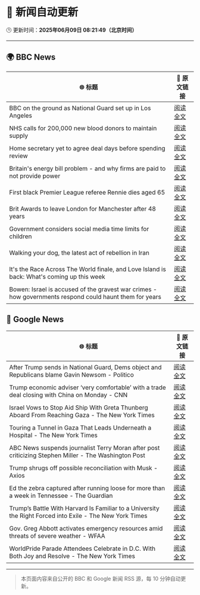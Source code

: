 # 🧠 新闻自动更新

🕒 更新时间：**2025年06月09日 08:21:49（北京时间）**

---

## 🌍 BBC News

| 🌐 标题 | 🔗 原文链接 |
|--------|-------------|
| BBC on the ground as National Guard set up in Los Angeles | [阅读全文](https://www.bbc.com/news/videos/clyvl100d4xo) |
| NHS calls for 200,000 new blood donors to maintain supply | [阅读全文](https://www.bbc.com/news/articles/c98p0pj7dypo) |
| Home secretary yet to agree deal days before spending review | [阅读全文](https://www.bbc.com/news/articles/c861n7vljdgo) |
| Britain's energy bill problem - and why firms are paid to not provide power | [阅读全文](https://www.bbc.com/news/articles/cdedjnw8e85o) |
| First black Premier League referee Rennie dies aged 65 | [阅读全文](https://www.bbc.com/sport/football/articles/c0mr7xlmkxyo) |
| Brit Awards to leave London for Manchester after 48 years | [阅读全文](https://www.bbc.com/news/articles/cdxk7l58xjzo) |
| Government considers social media time limits for children | [阅读全文](https://www.bbc.com/news/articles/c3d4349gdx4o) |
| Walking your dog, the latest act of rebellion in Iran | [阅读全文](https://www.bbc.com/news/articles/cn0gngq4wjqo) |
| It's the Race Across The World finale, and Love Island is back: What's coming up this week | [阅读全文](https://www.bbc.com/news/articles/c93yx110neyo) |
| Bowen: Israel is accused of the gravest war crimes - how governments respond could haunt them for years | [阅读全文](https://www.bbc.com/news/articles/c0r1xl5wgnko) |

## 📰 Google News

| 🌐 标题 | 🔗 原文链接 |
|--------|-------------|
| After Trump sends in National Guard, Dems object and Republicans blame Gavin Newsom - Politico | [阅读全文](https://news.google.com/rss/articles/CBMiowFBVV95cUxPdjN3dzlSNjRCNGJuZWN6UEdJLUV2U1l1YnZxLWtSUGJRQl9yRWlOenNrUGpBUEdGaGlUTHdnV3l3aUhxTlR1QkxEbm94bUV2eGxzdWFSTGFuRmVfRGhrRVBMNVJ5VFQ0blpxVVVkdWZXNDdQazlkWTBhV2w3cTE5Z1liUFVrVVM3eG9qcFhyRkNnOGFPT3MxRWVMeWROUnViamhR?oc=5) |
| Trump economic adviser ‘very comfortable’ with a trade deal closing with China on Monday - CNN | [阅读全文](https://news.google.com/rss/articles/CBMiggFBVV95cUxOdXVET3BCYXBVVTgxckd6NEYtc3VhSDVndmlQVXVtQzg5LXN4NjRUZGZvaUZsQm1NUkJlSVlMLV82TWVVZGhjWVVmYzJpcHdpNEhKQ0J3YlZqQnJJWTBaU04tRzNXelJqSHFlWkJLVGFvTTh3RGtJQmkzX1NHLXFCMmZR0gGHAUFVX3lxTE5VcDAxb2UyUFgyUlByYmtQWTVvSnF1YUZlOVhjLV9ZeUtDVkNtdzlBN0JGOEFxZ2xSWkc3TzdNal9scENGQWdzSm8yUXdXOXZPNXlMSWNpZFBBZXNfM251YXVnY1pOWjJmOXZlUy1wRE5oejQ2NTJ0WXdoWVY3b0M5OE1DdndWMA?oc=5) |
| Israel Vows to Stop Aid Ship With Greta Thunberg Aboard From Reaching Gaza - The New York Times | [阅读全文](https://news.google.com/rss/articles/CBMijwFBVV95cUxQR21oQ2M2Qk0yZFNDby1RZTdVaHFFcjI1UWgzNnIzcnFUc1lnMTFzbDk0NzZ2QUZKb1lPMVZFeUtmTnBBeVdvNVJCN3JBekpUdlJzbkNpd0hRcWpPdWFMdC0tc0VQeDF0U1djMkIwTmFULUQxM2YyUTV2UE9yU2ZxQWxwZVBnT2VQbTdEUzZQOA?oc=5) |
| Touring a Tunnel in Gaza That Leads Underneath a Hospital - The New York Times | [阅读全文](https://news.google.com/rss/articles/CBMigwFBVV95cUxPc3dTZlZPZER0eW5PN1E2MjVCdWhJdXVmYllfTW5DeW9hM1Y4QzFhbDBhWGIzaFlnOFBWY1ZkOUkzc2tZN3JWRFhkLWVXSXFOaEh0RTN0ZG14UjlCR3RKSVA2UUdNaE1vSUtzcUNqZ1FwT3gzTjd5alB6TlhxcURjZWxFNA?oc=5) |
| ABC News suspends journalist Terry Moran after post criticizing Stephen Miller - The Washington Post | [阅读全文](https://news.google.com/rss/articles/CBMilAFBVV95cUxPWWxsall5cVdZbWxSMmNJR2JMRnRFQmJqaWRQdFZFN1hULWRoaUdMTU0yTTFPT1lWTEt5V2FYZkFOeDhVY3praEFRSU9YaDNCZUVOQzhOS05TMWI1dmVNS0phVWhwYTJuSFE3TndOclp1VmJkZWI3ZlFMWDFWV2Q1YkMwNm55RG1zb2tOa0pVUlRhRFBC?oc=5) |
| Trump shrugs off possible reconciliation with Musk - Axios | [阅读全文](https://news.google.com/rss/articles/CBMifEFVX3lxTE1xX0NSNmtlNFlyZHFCXzFKUjh4eVRpVGo3aHJmNnpTTTNJQUwySTlJdjVKd091NjVtdjFCQWNQODVvak1Td1lMR3NFRm10TG5EdU5HYW1TZjB6RnV0UU5fTUtMY0FfdU5WU0ltb0hwMTUxcExqM1Qxa1NhOE4?oc=5) |
| Ed the zebra captured after running loose for more than a week in Tennessee - The Guardian | [阅读全文](https://news.google.com/rss/articles/CBMihwFBVV95cUxNWkFZVGVhbF8xVk1mRkFzdGZ3a1hIZXZaaVJ1d1RzWE8wWjgtM0J4dnNMbU8wRWt1bUhQc28yU0RBWWVIN2o1Wm5XREF5RUdRTXRzd1NrcTVOUTJ4dzluLWFDUGRHY1FLTHgyUkt3WDhoenJMZ3EwWlFsSlpSSk5udnJjaHduRFk?oc=5) |
| Trump’s Battle With Harvard Is Familiar to a University the Right Forced into Exile - The New York Times | [阅读全文](https://news.google.com/rss/articles/CBMiiwFBVV95cUxOcTA0ZDF4TEJvUk1idUJwWkZ3UmhseXJyZXVLeEkxN1FXclVjdGVGbUh4MHIzV2JBSUZEZlZULTdlRzdVWTMyTW15NDQ1ZXo1M3hiVnh1bUdVUW0yVDBCcGhHU09SZDZuYzc2dmV1Zjk5N3E4Q3h5M1J2alpfdXYyNEpkUVV0QWYzam9N?oc=5) |
| Gov. Greg Abbott activates emergency resources amid threats of severe weather - WFAA | [阅读全文](https://news.google.com/rss/articles/CBMizwFBVV95cUxOcUJmdjlTLWpmaktSclpYYzE4MjNpYkkyTFM2amlGNFNBZ0daZ2FfeFQtUU9sQTdLb0ZvLTVVMTBGV1N3TTZhZUM5V0JkbS15LTJ5ZUV5eGhnNlFzN2N2WmVUdjBIQlpYM25zS1dSQ1ZVSHZ4MmI0SzFVM1k0UXVEV2IxRjBITEpmblptX3VrMjdBTE1qYUpNaHBxbmJ3UE9BTUkzV1dNRnNQanJPd3Q3THVqbHhORTVITktRZHZaY0laeG04aDZOQ1NxQy1SZzA?oc=5) |
| WorldPride Parade Attendees Celebrate in D.C. With Both Joy and Resolve - The New York Times | [阅读全文](https://news.google.com/rss/articles/CBMif0FVX3lxTE1vVDR1Sl91dzY5SEgwcG12aHE4U0VyOUtrd0FYTEtTdFZyWlF1WFBldzBQQUZWVjJldzk4ZjF3SWRUbVpyNFFLWXQtT2ZJM0xOaFRuV1laWnpvZ2x3eEpkakFCUDltT1ZpUWhaYTAyUnZWYnhrMmZRQzNxSFFsNE0?oc=5) |

---
> 本页面内容来自公开的 BBC 和 Google 新闻 RSS 源，每 10 分钟自动更新。